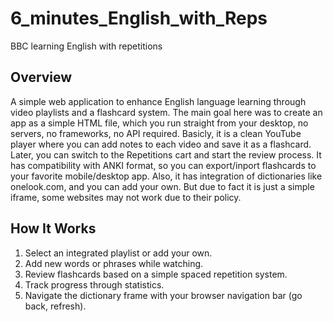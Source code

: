 # 6_minutes_English_with_Reps
BBC learning English with repetitions

## Overview
A simple web application to enhance English language learning through video playlists and a flashcard system.
The main goal here was to create an app as a simple HTML file, which you run straight from your desktop, no servers, no frameworks, no API required.
Basicly, it is a clean YouTube player where you can add notes to each video and save it as a flashcard. Later, you can switch to the Repetitions cart and start the review process.
It has compatibility with ANKI format, so you can export/inport flashcards to your favorite mobile/desktop app.
Also, it has integration of dictionaries like onelook.com, and you can add your own. But due to fact it is just a simple iframe, some websites may not work due to their policy.

## How It Works
1. Select an integrated playlist or add your own.
2. Add new words or phrases while watching.
3. Review flashcards based on a simple spaced repetition system.
4. Track progress through statistics.
5. Navigate the dictionary frame with your browser navigation bar (go back, refresh).
